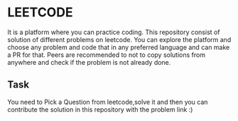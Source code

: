 # LEETCODE
It is a platform where you can practice coding. This repository consist of solution of different problems on leetcode. You can explore the platform and choose any problem and code that in any preferred language and can make a PR for that. Peers are recommended to not to copy solutions from anywhere and check if the problem is not already done.
 
## Task
You need to Pick a Question from leetcode,solve it and then you can contribute the solution in this repository with the problem link :)
